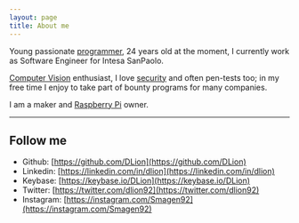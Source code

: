 ```yaml
---
layout: page
title: About me
---
```


Young passionate [programmer](/category/programming), 24 years old at the moment, I currently work as Software Engineer for Intesa SanPaolo.

[Computer Vision](/category/opencv) enthusiast, I love [security](/category/security) and often pen-tests too; in my free time I enjoy to take part of bounty programs for many companies.

I am a maker and [Raspberry Pi](/category/raspberrypi) owner.


---

## Follow me

* Github: [https://github.com/DLion](https://github.com/DLion)
* Linkedin: [https://linkedin.com/in/dlion](https://linkedin.com/in/dlion)
* Keybase: [https://keybase.io/DLion](https://keybase.io/DLion)
* Twitter: [https://twitter.com/dlion92](https://twitter.com/dlion92)
* Instagram: [https://instagram.com/Smagen92](https://instagram.com/Smagen92)
